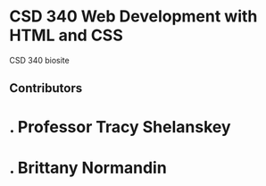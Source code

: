 # CSD 340 Web Development with HTML and CSS
CSD 340 biosite
## Contributors
# . Professor Tracy Shelanskey
# . Brittany Normandin
